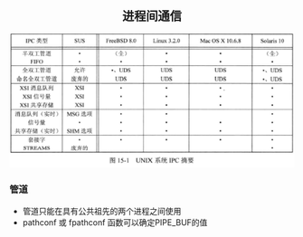 ## <center>进程间通信</center>

![ipc](../../image/ipc.png)

### 管道
* 管道只能在具有公共祖先的两个进程之间使用
* pathconf 或 fpathconf 函数可以确定PIPE_BUF的值
